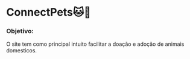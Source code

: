 # ConnectPets🐱🐶

### Objetivo: 
O site tem como principal intuito facilitar a doação e adoção de animais domesticos.
